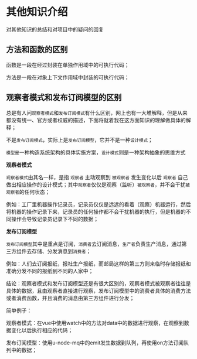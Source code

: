 # 其他知识介绍

对其他知识的总结和对项目中的疑问的回复

## 方法和函数的区别

函数是一段在经过封装在单独作用域中的可执行代码；

方法是一段在对象上下文作用域中封装的可执行代码；

## 观察者模式和发布订阅模型的区别

总是有人问`观察者模式`和`发布订阅模式`有什么区别，网上也有一大堆解释，但是从来都没有统一、官方或者权威的描述，下面将就着我在这方面知识的理解做具体的解释；

不是`发布订阅模式`，实际上是`发布订阅模型`，它并不是一种`设计模式`；

`模型是`一种构造系统架构的具体实施方案，`设计模式`则是一种架构抽象的思维方式

**观察者模式**

`观察者模式`由其名一样，是指 `观察者` 主动观察到 `被观察者` 发生变化以后 `观察者` 自己做出相应操作的设计模式；其中`观察者`仅仅是观察（监听）`被观察者`，并不会干扰`被观察者`的任何状态；

例如：工厂里机器操作记录员，记录员仅仅是远远的看着（观察）机器运行，然后将机器的操作记录下来，记录员的任何操作都不会干扰机器的执行，但是机器的不同操作会导致记录员记录下不同的数据；

**发布订阅模型**

`发布订阅模型`其中是重点是订阅，`消费者`去订阅消息，`生产者`负责生产消息，通过第三方组件去存储、分发消息到`消费者`；

例如：人们去订阅报纸，报社生产报纸，而邮局这样的第三方则来临时存储报纸和准确分发不同的报纸到不同的人家中；

结论：观察者模式和发布订阅模型还是有很大区别的，观察者模式被观察者往往是具体的数据，且由观察者直接进行观察，发布订阅模型中的消费者具体的消费方法或者消费函数，并且消费的消息由第三方组件进行分发；

简单例子：

观察者模式：在vue中使用watch中的方法对data中的数据进行观察，在观察到数据变化以后执行相应的代码；

发布订阅模型：使用u-node-mq中的emit发生数据到队列，再使用on方法订阅队列中的数据；

